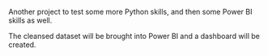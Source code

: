 Another project to test some more Python skills, and then some Power BI skills as well. 

The cleansed dataset will be brought into Power BI and a dashboard will be created. 
